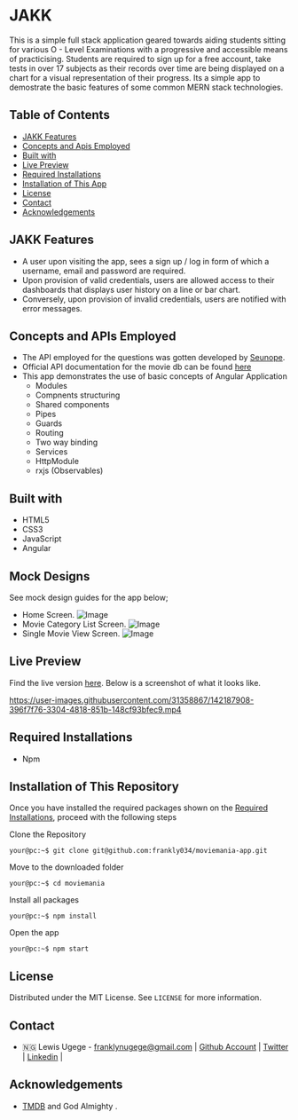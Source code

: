 # JAKK

This is a simple full stack application geared towards aiding students sitting for various O - Level Examinations with a progressive and accessible means of practicising. Students are required to sign up for a free account, take tests in over 17 subjects as their records over time are being displayed on a chart for a visual representation of their progress. Its a simple app to demostrate the basic features of some common MERN stack technologies.
## Table of Contents

- [JAKK Features](#movie-features)
- [Concepts and Apis Employed](#concepts-and-apis-employed)
- [Built with](#built-with)
- [Live Preview](#live-preview)
- [Required Installations](#required-installations)
- [Installation of This App](#instalation)
- [License](#license)
- [Contact](#contact)
- [Acknowledgements](#acknowledgements)

<!-- JAKK features -->

## JAKK Features

- A user upon visiting the app, sees a sign up / log in form of which a username, email and password are required.
- Upon provision of valid credentials, users are allowed access to their dashboards that displays user history on a line or bar chart.
- Conversely, upon provision of invalid credentials, users are notified with error messages.

<!-- concepts and apis employed -->

## Concepts and APIs Employed

- The API employed for the questions was gotten developed by [Seunope](https://github.com/Seunope).
- Official API documentation for the movie db can be found [here](https://developers.themoviedb.org/3)
- This app demonstrates the use of basic concepts of Angular Application 
  - Modules
  - Compnents structuring 
  - Shared components
  - Pipes
  - Guards
  - Routing
  - Two way binding 
  - Services 
  - HttpModule
  - rxjs (Observables)

<!-- BUILT wITH -->

## Built with

- HTML5
- CSS3
- JavaScript
- Angular

<!-- MOCK DESIGNS -->

## Mock Designs

See mock design guides for the app below;

- Home Screen.
![Image](/src/assets/mocks/home-screen.png)
- Movie Category List Screen.
![Image](/src/assets/mocks/category-screen.png)
- Single Movie View Screen.
![Image](/src/assets/mocks/single-view-screen.png)

<!-- LIVE PREVIEW -->

## Live Preview

Find the live version [here](https://moviemania-app.netlify.app/).
Below is a screenshot of what it looks like.

https://user-images.githubusercontent.com/31358867/142187908-396f7f76-3304-4818-851b-148cf93bfec9.mp4


<!-- REQUIRED INSTALLATION -->

## Required Installations

- Npm

<!-- INSTALLATION -->

## Installation of This Repository

Once you have installed the required packages shown on the [Required Installations](#required-installations), proceed with the following steps

Clone the Repository

```Shell
your@pc:~$ git clone git@github.com:frankly034/moviemania-app.git
```

Move to the downloaded folder

```Shell
your@pc:~$ cd moviemania
```

Install all packages

```Shell
your@pc:~$ npm install
```

Open the app

```Shell
your@pc:~$ npm start
```

## License

Distributed under the MIT License. See `LICENSE` for more information.

<!-- CONTACT -->

## Contact

- 🇳🇬 Lewis Ugege - franklynugege@gmail.com | [Github Account](https://github.com/frankly034) | [Twitter](https://twitter.com/@wizlulu) | [Linkedin](https://linkedin.com/in/lewis-ugege) | 

## Acknowledgements

- <a href="https://www.themoviedb.org/"> TMDB</a> and God Almighty .
